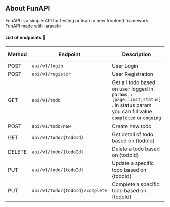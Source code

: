 
## About FunAPI

FunAPI is a simple API for testing or learn a new frontend framework. FunAPI made with laravel🔥 



#### List of endpoints 🍕

| Method | Endpoint                   | Description                                                                                                                                             | Status Code |
|--------|----------------------------|---------------------------------------------------------------------------------------------------------------------------------------------------------|-------------|
| POST   | ```api/v1/login```                 | User Login                                                                                                                                              | 200         |
| POST   | ```api/v1/register```            | User Registration                                                                                                                                       | 201         |
| GET    | ```api/v1/todo```                   | Get all todo based on user logged in. ```params :  [page,limit,status] ``` . in status param you can fill value  ``` completed ```  or  ``` ongoing ``` | 200         |
| POST   | ```api/v1/todo/new```               | Create new todo                                                                                                                                         | 201         |
| GET    | ```api/v1/todo/{todoId}```          | Get detail of todo based on {todoId}                                                                                                                    | 200         |
| DELETE | ```api/v1/todo/{todoId}```          | Delete a todo based on {todoId}                                                                                                                         | 200         |
| PUT    | ```api/v1/todo/{todoId}```          | Update a specific todo based on {todoId}                                                                                                                | 200         |
| PUT    | ```api/v1/todo/{todoId}/complete``` | Complete a specific todo based on {todoId}                                                                                                              | 200         |


